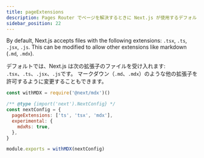 ```yaml
---
title: pageExtensions
description: Pages Router でページを解決するときに Next.js が使用するデフォルトのページ拡張子を拡張します。
sidebar_position: 22
---
```


By default, Next.js accepts files with the following extensions: `.tsx`, `.ts`, `.jsx`, `.js`.
This can be modified to allow other extensions like markdown (`.md`, `.mdx`).

デフォルトでは、Next.js は次の拡張子のファイルを受け入れます: `.tsx`、`.ts`、`.jsx`、`.js`です。
マークダウン（`.md`、`.mdx`）のような他の拡張子を許可するように変更することもできます。

```js title="next.config.js"
const withMDX = require('@next/mdx')()

/** @type {import('next').NextConfig} */
const nextConfig = {
  pageExtensions: ['ts', 'tsx', 'mdx'],
  experimental: {
    mdxRs: true,
  },
}

module.exports = withMDX(nextConfig)
```
